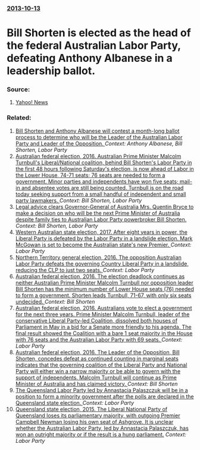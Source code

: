 ### [2013-10-13](/news/2013/10/13/index.md)

# Bill Shorten is elected as the head of the federal Australian Labor Party, defeating Anthony Albanese in a leadership ballot. 




### Source:

1. [Yahoo! News](http://au.news.yahoo.com/a/19370607/labor-announce-winner-of-leadership-contest/)

### Related:

1. [Bill Shorten and Anthony Albanese will contest a month-long ballot process to determine who will be the Leader of the Australian Labor Party and Leader of the Opposition. ](/news/2013/09/13/bill-shorten-and-anthony-albanese-will-contest-a-month-long-ballot-process-to-determine-who-will-be-the-leader-of-the-australian-labor-party.md) _Context: Anthony Albanese, Bill Shorten, Labor Party_
2. [Australian federal election, 2016. Australian Prime Minister Malcolm Turnbull's Liberal/National coalition, behind Bill Shorten's Labor Party in the first 48 hours following Saturday's election, is now ahead of Labor in the Lower House, 74-71 seats; 76 seats are needed to form a government. Minor parties and independents have won five seats; mail-in and absentee votes are still being counted. Turnbull is on the road today seeking support from a small handful of independent and small party lawmakers. ](/news/2016/07/7/australian-federal-election-2016-australian-prime-minister-malcolm-turnbull-s-liberal-national-coalition-behind-bill-shorten-s-labor-part.md) _Context: Bill Shorten, Labor Party_
3. [Legal advice clears Governor-General of Australia Mrs. Quentin Bryce to make a decision on who will be the next Prime Minister of Australia despite family ties to Australian Labor Party powerbroker Bill Shorten. ](/news/2010/08/27/legal-advice-clears-governor-general-of-australia-mrs-quentin-bryce-to-make-a-decision-on-who-will-be-the-next-prime-minister-of-australia.md) _Context: Bill Shorten, Labor Party_
4. [Western Australian state election, 2017. After eight years in power, the Liberal Party is defeated by the Labor Party in a landslide election. Mark McGowan is set to become the Australian state's new Premier. ](/news/2017/03/11/western-australian-state-election-2017-after-eight-years-in-power-the-liberal-party-is-defeated-by-the-labor-party-in-a-landslide-electio.md) _Context: Labor Party_
5. [ Northern Territory general election, 2016. The opposition Australian Labor Party defeats the governing Country Liberal Party in a landslide, reducing the CLP to just two seats. ](/news/2016/08/27/northern-territory-general-election-2016-the-opposition-australian-labor-party-defeats-the-governing-country-liberal-party-in-a-landslide.md) _Context: Labor Party_
6. [Australian federal election, 2016. The election deadlock continues as neither Australian Prime Minister Malcolm Turnbull nor opposition leader Bill Shorten has the minimum number of Lower House seats (76) needed to form a government. Shorten leads Turnbull, 71-67, with only six seats undecided. ](/news/2016/07/4/australian-federal-election-2016-the-election-deadlock-continues-as-neither-australian-prime-minister-malcolm-turnbull-nor-opposition-lead.md) _Context: Bill Shorten_
7. [Australian federal election, 2016. Australians vote to elect a government for the next three years. Prime Minister Malcolm Turnbull, leader of the conservative Liberal Party-led Coalition, dissolved both houses of Parliament in May in a bid for a Senate more friendly to his agenda. The final result showed the Coalition with a bare 1 seat majority in the House with 76 seats and the Australian Labor Party with 69 seats. ](/news/2016/07/2/australian-federal-election-2016-australians-vote-to-elect-a-government-for-the-next-three-years-prime-minister-malcolm-turnbull-leader.md) _Context: Labor Party_
8. [Australian federal election, 2016. The Leader of the Opposition, Bill Shorten, concedes defeat as continued counting in marginal seats indicates that the governing coalition of the Liberal Party and National Party will either win a narrow majority or be able to govern with the support of independents. Malcolm Turnbull will continue as Prime Minister of Australia and has claimed victory. ](/news/2016/07/10/australian-federal-election-2016-the-leader-of-the-opposition-bill-shorten-concedes-defeat-as-continued-counting-in-marginal-seats-indic.md) _Context: Bill Shorten_
9. [The Queensland Labor Party led by Annastacia Palaszczuk will be in a position to form a minority government after the polls are declared in the Queensland state election. ](/news/2015/02/13/the-queensland-labor-party-led-by-annastacia-palaszczuk-will-be-in-a-position-to-form-a-minority-government-after-the-polls-are-declared-in.md) _Context: Labor Party_
10. [Queensland state election, 2015. The Liberal National Party of Queensland loses its parliamentary majority, with outgoing Premier Campbell Newman losing his own seat of Ashgrove. It is unclear whether the Australian Labor Party, led by Annastacia Palaszczuk, has won an outright majority or if the result is a hung parliament.](/news/2015/01/31/queensland-state-election-2015-the-liberal-national-party-of-queensland-loses-its-parliamentary-majority-with-outgoing-premier-campbell-n.md) _Context: Labor Party_
